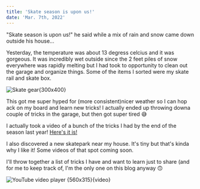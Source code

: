 ```yaml
---
title: 'Skate season is upon us!'
date: 'Mar. 7th, 2022'
---
```


"Skate season is upon us!" he said while a mix of rain and snow came down outside his house...

Yesterday, the temperature was about 13 degress celcius and it was gorgeous. It was incredibly wet outside since the 2 feet piles of snow everywhere was rapidly melting but I had took to opportunity to clean out the garage and organize things. Some of the items I sorted were my skate rail and skate box. 

![Skate gear{300x400}](/blog/skate-box-rail.jpg)


This got me super hyped for (more consistent)nicer weather so I can hop ack on my board and learn new tricks! I actually ended up throwing downa couple of tricks in the garage, but then got super tired 😅

I actually took a video of a bunch of the tricks I had by the end of the season last year! [Here's it is!](https://youtu.be/F4apScOVlQo)

I also discovered a new skatepark near my house. It's tiny but that's kinda why I like it! Some videos of that spot coming soon. 

I'll throw together a list of tricks I have and want to learn just to share (and for me to keep track of, I'm the only one on this blog anyway 🙃

![YouTube video player {560x315}{video}](https://www.youtube.com/embed/F4apScOVlQo)
